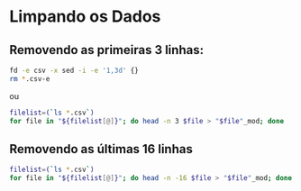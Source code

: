 # Limpando os Dados

## Removendo as primeiras 3 linhas:
```bash
fd -e csv -x sed -i -e '1,3d' {}
rm *.csv-e
```
ou
```bash
filelist=(`ls *.csv`)
for file in "${filelist[@]}"; do head -n 3 $file > "$file"_mod; done
```

## Removendo as últimas 16 linhas
```bash
filelist=(`ls *.csv`)
for file in "${filelist[@]}"; do head -n -16 $file > "$file"_mod; done
```
